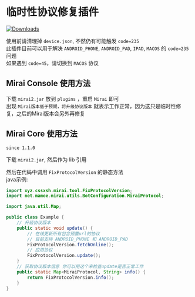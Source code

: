 # 临时性协议修复插件

[![Downloads](https://img.shields.io/github/downloads/cssxsh/fix-protocol-version/total)](https://github.com/cssxsh/fix-protocol-version/releases)

使用前请清理掉 `device.json`, 不然仍有可能触发 `code=235`  
此插件目前可以用于解决 `ANDROID_PHONE`, `ANDROID_PAD`, `IPAD`, `MACOS` 的 `code=235` 问题  
如果遇到 `code=45`，请切换到 `MACOS` 协议

## Mirai Console 使用方法

下载 `mirai2.jar` 放到 `plugins` ，重启 `Mirai` 即可  
出现 `Mirai版本低于预期，将升级协议版本` 就表示工作正常，因为这只是临时性修复，之后的Mirai版本会另外再修复

## Mirai Core 使用方法

`since 1.1.0`

下载 `mirai2.jar`, 然后作为 lib 引用  

然后在代码中调用 `FixProtocolVersion` 的静态方法  
java示例:
```java
import xyz.cssxsh.mirai.tool.FixProtocolVersion;
import net.mamoe.mirai.utils.BotConfiguration.MiraiProtocol;

import java.util.Map;

public class Example {
    // 升级协议版本
    public static void update() {
        // 在线更新所有包含预置url的协议
        // 目前支持 ANDROID_PHONE 和 ANDROID_PAD
        FixProtocolVersion.fetchOnline();
        // 应用协议
        FixProtocolVersion.update();
    }
    // 获取协议版本信息 你可以用这个来检查update是否正常工作
    public static Map<MiraiProtocol, String> info() {
        return FixProtocolVersion.info();
    }
}
```
